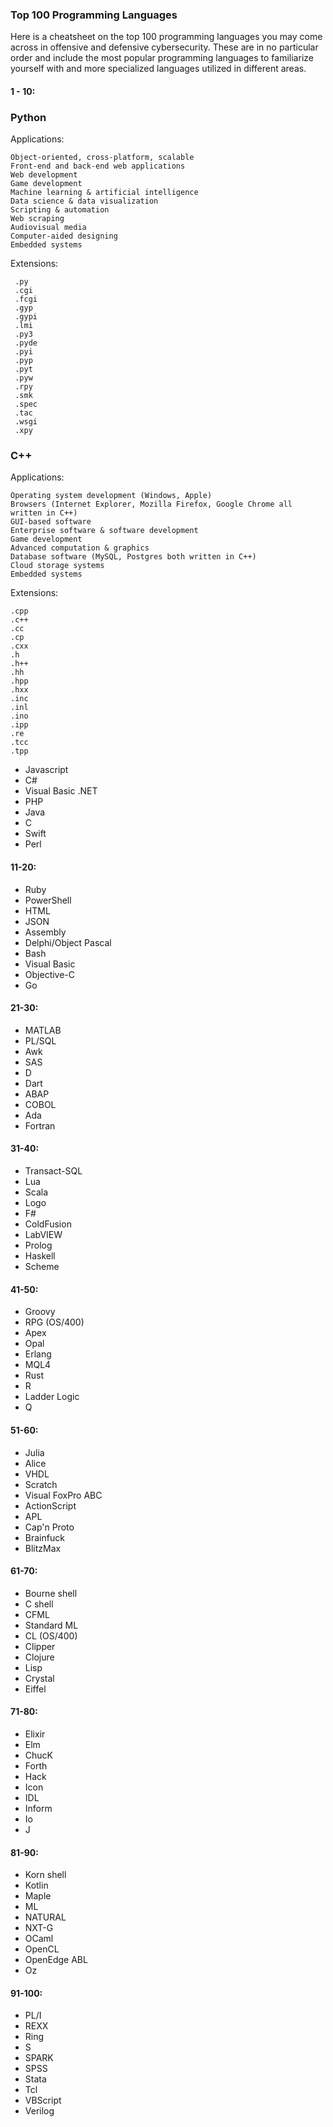 ### Top 100 Programming Languages

Here is a cheatsheet on the top 100 programming languages you may come across in offensive and defensive cybersecurity.  These are in no particular order and include the most popular programming languages to familiarize yourself with and more specialized languages utilized in different areas.  

#### 1 - 10:
### Python

Applications:
```
Object-oriented, cross-platform, scalable
Front-end and back-end web applications
Web development
Game development
Machine learning & artificial intelligence
Data science & data visualization
Scripting & automation
Web scraping
Audiovisual media
Computer-aided designing
Embedded systems 
```

Extensions:
```
 .py
 .cgi
 .fcgi
 .gyp
 .gypi
 .lmi
 .py3
 .pyde
 .pyi
 .pyp
 .pyt
 .pyw
 .rpy
 .smk
 .spec
 .tac
 .wsgi
 .xpy 
 ```
 
### C++

Applications:
```
Operating system development (Windows, Apple)
Browsers (Internet Explorer, Mozilla Firefox, Google Chrome all written in C++)
GUI-based software
Enterprise software & software development
Game development
Advanced computation & graphics
Database software (MySQL, Postgres both written in C++)
Cloud storage systems
Embedded systems
```

Extensions:
```
.cpp
.c++
.cc
.cp
.cxx
.h
.h++
.hh
.hpp
.hxx
.inc
.inl
.ino
.ipp
.re
.tcc
.tpp
  ```
  
- Javascript
- C#
- Visual Basic .NET
- PHP
- Java
- C
- Swift
- Perl

#### 11-20:
- Ruby
- PowerShell
- HTML
- JSON
- Assembly 
- Delphi/Object Pascal
- Bash
- Visual Basic
- Objective-C
- Go

#### 21-30:
- MATLAB
- PL/SQL
- Awk 
- SAS
- D
- Dart
- ABAP
- COBOL
- Ada
- Fortran

#### 31-40:
- Transact-SQL
- Lua
- Scala
- Logo
- F#
- ColdFusion
- LabVIEW
- Prolog
- Haskell
- Scheme

#### 41-50:
- Groovy
- RPG (OS/400)
- Apex
- Opal
- Erlang
- MQL4
- Rust
- R
- Ladder Logic
- Q

#### 51-60:
- Julia
- Alice
- VHDL
- Scratch
- Visual FoxPro ABC
- ActionScript
- APL
- Cap'n Proto
- Brainfuck
- BlitzMax

#### 61-70:
- Bourne shell
- C shell
- CFML
- Standard ML
- CL (OS/400)
- Clipper
- Clojure
- Lisp
- Crystal
- Eiffel

#### 71-80:
- Elixir
- Elm
- ChucK
- Forth
- Hack
- Icon
- IDL
- Inform
- Io
- J

#### 81-90:
- Korn shell
- Kotlin
- Maple
- ML
- NATURAL
- NXT-G
- OCaml
- OpenCL
- OpenEdge ABL
- Oz

#### 91-100:
- PL/I
- REXX
- Ring
- S
- SPARK
- SPSS
- Stata
- Tcl
- VBScript
- Verilog

